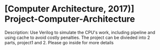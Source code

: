 # [Computer Architecture, 2017)] Project-Computer-Architecture

Description: Use Verilog to simulate the CPU's work, including
pipeline and using cache to avoid costly penalties. The project can be divieded into 2 parts, project1 and 2. Please go inside for more details

<!-- ## Usage
```
git clone https://github.com/YanChengWeiTony/Project-Computer-Architecture.git
cd Project-Computer-Architecture
``` -->
